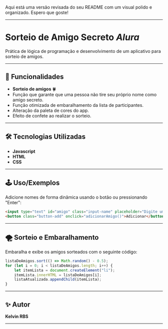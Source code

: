 Aqui está uma versão revisada do seu README com um visual polido e organizado. Espero que goste!

---

# Sorteio de Amigo Secreto *Alura*

Prática de lógica de programação e desenvolvimento de um aplicativo para sorteio de amigos.

---

## 🚀 Funcionalidades

- **Sorteio de amigos** 🍀
- Função que garante que uma pessoa não tire seu próprio nome como amigo secreto.
- Função otimizada de embaralhamento da lista de participantes.
- Alteração da paleta de cores do app.
- Efeito de confete ao realizar o sorteio.

---

## 🛠️ Tecnologias Utilizadas

- **Javascript**
- **HTML**
- **CSS**

---

## 🕹️ Uso/Exemplos

Adicione nomes de forma dinâmica usando o botão ou pressionando "Enter":

```html
<input type="text" id="amigo" class="input-name" placeholder="Digite um nome" onkeypress="if(event.key === 'Enter') adicionarAmigo()">
<button class="button-add" onclick="adicionarAmigo()">Adicionar</button>
```

---

## 🌪️ Sorteio e Embaralhamento

Embaralha e exibe os amigos sorteados com o seguinte código:

```javascript
listaDeAmigos.sort(() => Math.random() - 0.5);
for (let i = 0; i < listaDeAmigos.length; i++) {
    let itemLista = document.createElement("li");
    itemLista.innerHTML = listaDeAmigos[i];
    listaAtualizada.appendChild(itemLista);
}
```

---

## ✨ Autor

**Kelvin RBS**

---
